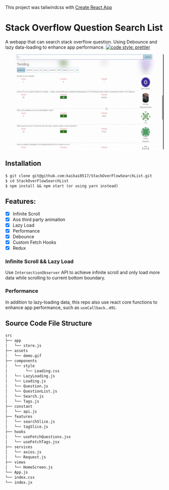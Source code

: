 This project was tailwindcss with [Create React App](https://github.com/facebook/create-react-app)

# Stack Overflow Question Search List
A webapp that can search stack overflow question.
Using Debounce and lazy data-loading to enhance app performance.
[![code style: prettier](https://img.shields.io/badge/code_style-prettier-ff69b4.svg?style=flat-square)](https://github.com/prettier/prettier)


<div  align="center">    
 <img src="./src/assets/demo.gif" width = "500" height = "300" alt="demo"/>
</div>

## Installation

```shell
$ git clone git@github.com:kaikai0517/StackOverFlowSearchList.git
$ cd StackOverFlowSearchList
$ npm install && npm start (or using yarn instead)
```

## Features:
  - [X] Infinite Scroll
  - [X] Aos third party animaiton
  - [X] Lazy Load
  - [X] Performance
  - [X] Debounce
  - [X] Custom Fetch Hooks
  - [X] Redux

### Infinite Scroll && Lazy Load
Use `IntersectionObserver` API to achieve infinite scroll and only load more data while scrolling to current bottom boundary.

### Performance
In addition to lazy-loading data, this repo also use react core functions to enhance app performance, such as `useCallback`...etc.

## Source Code File Structure
```
src
├── app
│   └── store.js
├── assets
│   └── demo.gif
├── components
│   └── style
│        └── Loading.css
│   └── LazyLoading.js
│   └── Loading.js
│   └── Question.js
│   └── QuestionList.js
│   └── Search.js
│   └── Tags.js
├── constant
│   └── api.js
├── features
│   └── searchSlice.js
│   └── tagSlice.js
├── hooks
│   └── useFetchQuestions.jsx
│   └── useFetchTags.jsx
├── services
│   └── axios.js
│   └── Request.js
├── views
│   └── HomeScreen.js
└── App.js
└── index.css
└── index.jx
```
